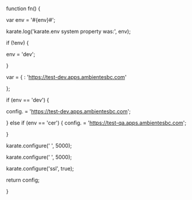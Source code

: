 function fn() {
 
var env = '#{env}#';
 
karate.log('karate.env system property was:', env);
 
if (!env) {
 
env = 'dev';
 
}
 
var      = {
       : 'https://test-dev.apps.ambientesbc.com'
 
};
 
if (env == 'dev') {
 
config.      = 'https://test-dev.apps.ambientesbc.com';
 
} else if (env == 'cer') {
config.      = 'https://test-qa.apps.ambientesbc.com';
 
}
 
karate.configure('       ', 5000);
 
karate.configure('       ', 5000);
 
karate.configure('ssl', true);
 
return config;
 
}
